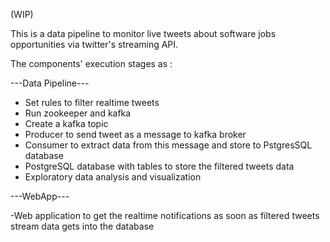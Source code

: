 (WIP)

This is a data pipeline to monitor live tweets about software jobs opportunities via twitter's streaming API.

The components' execution stages as :

---Data Pipeline---

- Set rules to filter realtime tweets
- Run zookeeper and kafka
- Create a kafka topic
- Producer to send tweet as a message to kafka broker
- Consumer to extract data from this message and store to PstgresSQL database
- PostgreSQL database with tables to store the filtered tweets data
- Exploratory data analysis and visualization

---WebApp---

-Web application to get the realtime notifications as soon as filtered tweets stream data gets into the database
